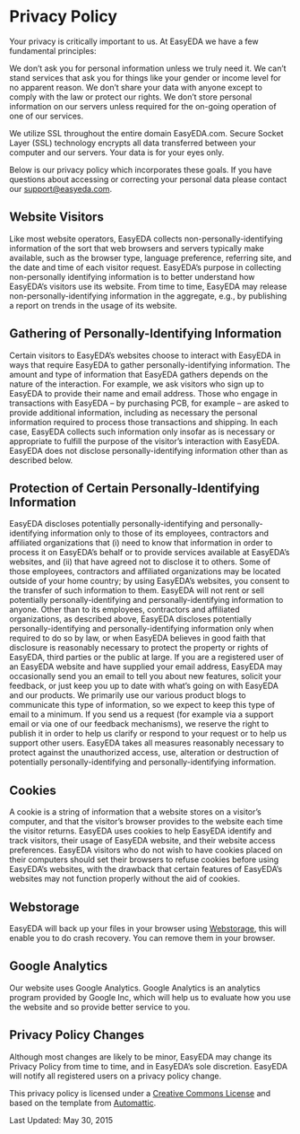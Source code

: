 
# Privacy Policy

Your privacy is critically important to us. At EasyEDA we have a few fundamental principles:

We don’t ask you for personal information unless we truly need it. We can’t stand services that ask you for things like your gender or income level for no apparent reason.
We don’t share your data with anyone except to comply with the law or protect our rights.
We don’t store personal information on our servers unless required for the on-going operation of one of our services.


We utilize SSL throughout the entire domain EasyEDA.com. Secure Socket Layer (SSL) technology encrypts all data transferred between your computer and our servers. Your data is for your eyes only.

Below is our privacy policy which incorporates these goals. If you have questions about accessing or correcting your personal data please contact our support@easyeda.com.

## Website Visitors

Like most website operators, EasyEDA collects non-personally-identifying information of the sort that web browsers and servers typically make available, such as the browser type, language preference, referring site, and the date and time of each visitor request. EasyEDA’s purpose in collecting non-personally identifying information is to better understand how EasyEDA’s visitors use its website. From time to time, EasyEDA may release non-personally-identifying information in the aggregate, e.g., by publishing a report on trends in the usage of its website.

## Gathering of Personally-Identifying Information

Certain visitors to EasyEDA’s websites choose to interact with EasyEDA in ways that require EasyEDA to gather personally-identifying information. The amount and type of information that EasyEDA gathers depends on the nature of the interaction. For example, we ask visitors who sign up to EasyEDA to provide their name and email address. Those who engage in transactions with EasyEDA – by purchasing PCB, for example – are asked to provide additional information, including as necessary the personal   information required to process those transactions and shipping. In each case, EasyEDA collects such information only insofar as is necessary or appropriate to fulfill the purpose of the visitor’s interaction with EasyEDA. EasyEDA does not disclose personally-identifying information other than as described below.
 
## Protection of Certain Personally-Identifying Information

EasyEDA discloses potentially personally-identifying and personally-identifying information only to those of its employees, contractors and affiliated organizations that (i) need to know that information in order to process it on EasyEDA’s behalf or to provide services available at EasyEDA’s websites, and (ii) that have agreed not to disclose it to others. Some of those employees, contractors and affiliated organizations may be located outside of your home country; by using EasyEDA’s websites, you consent to the transfer of such information to them. EasyEDA will not rent or sell potentially personally-identifying and personally-identifying information to anyone. Other than to its employees, contractors and affiliated organizations, as described above, EasyEDA discloses potentially personally-identifying and personally-identifying information only when required to do so by law, or when EasyEDA believes in good faith that disclosure is reasonably necessary to protect the property or rights of EasyEDA, third parties or the public at large. If you are a registered user of an EasyEDA website and have supplied your email address, EasyEDA may occasionally send you an email to tell you about new features, solicit your feedback, or just keep you up to date with what’s going on with EasyEDA and our products. We primarily use our various product blogs to communicate this type of information, so we expect to keep this type of email to a minimum. If you send us a request (for example via a support email or via one of our feedback mechanisms), we reserve the right to publish it in order to help us clarify or respond to your request or to help us support other users. EasyEDA takes all measures reasonably necessary to protect against the unauthorized access, use, alteration or destruction of potentially personally-identifying and personally-identifying information.

## Cookies

A cookie is a string of information that a website stores on a visitor’s computer, and that the visitor’s browser provides to the website each time the visitor returns. EasyEDA uses cookies to help EasyEDA identify and track visitors, their usage of EasyEDA website, and their website access preferences. EasyEDA visitors who do not wish to have cookies placed on their computers should set their browsers to refuse cookies before using EasyEDA’s websites, with the drawback that certain features of EasyEDA’s websites may not function properly without the aid of cookies.

## Webstorage

EasyEDA will back up your files in your browser using [Webstorage](http://www.w3.org/TR/webstorage/), this will enable you to do crash recovery. You can remove them in your browser.

## Google Analytics

Our website uses Google Analytics. Google Analytics is an analytics program provided by Google Inc, which will help us to evaluate how you use the website and so provide better service to you. 

## Privacy Policy Changes

Although most changes are likely to be minor, EasyEDA may change its Privacy Policy from time to time, and in EasyEDA’s sole discretion. EasyEDA will notify all registered users on a privacy policy change.


This privacy policy is licensed under a [Creative Commons License](https://creativecommons.org/licenses/by-sa/2.5/) and based on the template from [Automattic](http://automattic.com/).

Last Updated: May 30, 2015


